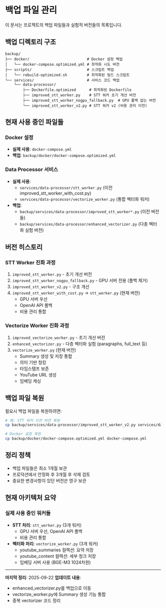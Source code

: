 # 백업 파일 관리

이 문서는 프로젝트의 백업 파일들과 실험적 버전들의 목록입니다.

## 백업 디렉토리 구조

```
backup/
├── docker/                          # Docker 설정 백업
│   └── docker-compose.optimized.yml # 최적화 시도 버전
├── scripts/                         # 스크립트 백업
│   └── rebuild-optimized.sh         # 최적화된 빌드 스크립트
└── services/                        # 서비스 코드 백업
    └── data-processor/
        ├── Dockerfile.optimized      # 최적화된 Dockerfile
        ├── improved_stt_worker.py    # STT 워커 초기 개선 버전
        ├── improved_stt_worker_nogpu_fallback.py  # GPU 폴백 없는 버전
        └── improved_stt_worker_v2.py # STT 워커 v2 (비용 관리 이전)
```

## 현재 사용 중인 파일들

### Docker 설정
- **실제 사용**: `docker-compose.yml`
- **백업**: `backup/docker/docker-compose.optimized.yml`

### Data Processor 서비스
- **실제 사용**:
  - `services/data-processor/stt_worker.py` (이전 improved_stt_worker_with_cost.py)
  - `services/data-processor/vectorize_worker.py` (통합 벡터화 워커)
- **백업**:
  - `backup/services/data-processor/improved_stt_worker*.py` (이전 버전들)
  - `backup/services/data-processor/enhanced_vectorizer.py` (다층 벡터화 실험 버전)

## 버전 히스토리

### STT Worker 진화 과정
1. `improved_stt_worker.py` - 초기 개선 버전
2. `improved_stt_worker_nogpu_fallback.py` - GPU 서버 전용 (폴백 제거)
3. `improved_stt_worker_v2.py` - 구조 개선
4. `improved_stt_worker_with_cost.py` → `stt_worker.py` (현재 버전)
   - GPU 서버 우선
   - OpenAI API 폴백
   - 비용 관리 통합

### Vectorize Worker 진화 과정
1. `improved_vectorize_worker.py` - 초기 개선 버전
2. `enhanced_vectorizer.py` - 다층 벡터화 실험 (paragraphs, full_text 등)
3. `vectorize_worker.py` (현재 버전)
   - Summary 생성 및 저장 통합
   - 의미 기반 청킹
   - 타임스탬프 보존
   - YouTube URL 생성
   - 임베딩 캐싱

## 백업 파일 복원

필요시 백업 파일을 복원하려면:

```bash
# 예: STT 워커 이전 버전 복원
cp backup/services/data-processor/improved_stt_worker_v2.py services/data-processor/stt_worker.py

# Docker 설정 복원
cp backup/docker/docker-compose.optimized.yml docker-compose.yml
```

## 정리 정책

- 백업 파일들은 최소 1개월 보관
- 프로덕션에서 안정화 후 3개월 후 삭제 검토
- 중요한 변경사항이 있던 버전은 영구 보관

## 현재 아키텍처 요약

### 실제 사용 중인 워커들
- **STT 처리**: `stt_worker.py` (3개 워커)
  - GPU 서버 우선, OpenAI API 폴백
  - 비용 관리 통합
- **벡터화 처리**: `vectorize_worker.py` (3개 워커)
  - youtube_summaries 컬렉션: 요약 저장
  - youtube_content 컬렉션: 세부 청크 저장
  - 임베딩 서버 사용 (BGE-M3 1024차원)

---
**마지막 정리**: 2025-09-22
**업데이트 내용**:
- enhanced_vectorizer.py를 백업으로 이동
- vectorize_worker.py에 Summary 생성 기능 통합
- 중복 vectorizer 코드 정리